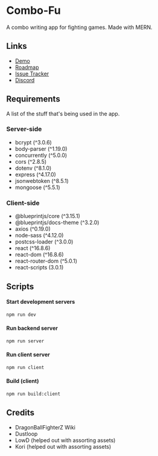 # Combo-Fu
A combo writing app for fighting games. Made with MERN.

## Links
* [Demo](https://combo-fu.herokuapp.com/)
* [Roadmap](https://trello.com/b/f0MLS2yy/combo-fu-roadmap)
* [Issue Tracker](https://github.com/basilmeer/combo-fu/issues)
* [Discord](https://discord.gg/mRvY7N5)

## Requirements
A list of the stuff that's being used in the app.

### Server-side
* bcrypt (^3.0.6)
* body-parser (^1.19.0)
* concurrently (^5.0.0)
* cors (^2.8.5)
* dotenv (^8.1.0)
* express (^4.17.0)
* jsonwebtoken (^8.5.1)
* mongoose (^5.5.1)

### Client-side
* @blueprintjs/core (^3.15.1)
* @blueprintjs/docs-theme (^3.2.0)
* axios (^0.19.0)
* node-sass (^4.12.0)
* postcss-loader (^3.0.0)
* react (^16.8.6)
* react-dom (^16.8.6)
* react-router-dom (^5.0.1)
* react-scripts (3.0.1)

## Scripts
#### Start development servers
```sh
npm run dev
```

#### Run backend server
```sh
npm run server
```

#### Run client server
```sh
npm run client
```

#### Build (client)
```sh
npm run build:client
```

## Credits
* DragonBallFighterZ Wiki
* Dustloop
* LowD (helped out with assorting assets)
* Kori (helped out with assorting assets)